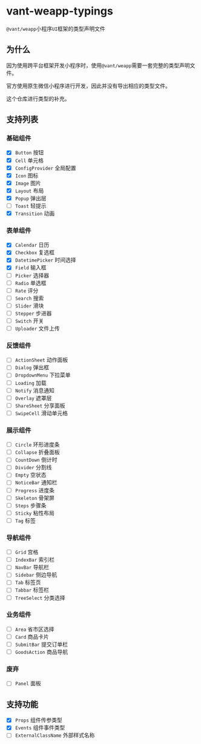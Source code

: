 # vant-weapp-typings

`@vant/weapp`小程序`UI`框架的类型声明文件

## 为什么

因为使用跨平台框架开发小程序时，使用`@vant/weapp`需要一套完整的类型声明文件。

官方使用原生微信小程序进行开发，因此并没有导出相应的类型文件。

这个仓库进行类型的补充。

## 支持列表

### 基础组件

- [x] `Button` 按钮
- [x] `Cell` 单元格
- [x] `ConfigProvider` 全局配置
- [x] `Icon` 图标
- [x] `Image` 图片
- [x] `Layout` 布局
- [x] `Popup` 弹出层
- [ ] `Toast` 轻提示
- [x] `Transition` 动画

### 表单组件

- [x] `Calendar` 日历
- [x] `Checkbox` 复选框
- [x] `DatetimePicker` 时间选择
- [x] `Field` 输入框
- [ ] `Picker` 选择器
- [ ] `Radio` 单选框
- [ ] `Rate` 评分
- [ ] `Search` 搜索
- [ ] `Slider` 滑块
- [ ] `Stepper` 步进器
- [ ] `Switch` 开关
- [ ] `Uploader` 文件上传

### 反馈组件

- [ ] `ActionSheet` 动作面板
- [ ] `Dialog` 弹出框
- [ ] `DropdownMenu` 下拉菜单
- [ ] `Loading` 加载
- [ ] `Notify` 消息通知
- [ ] `Overlay` 遮罩层
- [ ] `ShareSheet` 分享面板
- [ ] `SwipeCell` 滑动单元格

### 展示组件
- [ ] `Circle` 环形进度条
- [ ] `Collapse` 折叠面板
- [ ] `CountDown` 倒计时
- [ ] `Divider` 分割线
- [ ] `Empty` 空状态
- [ ] `NoticeBar` 通知栏
- [ ] `Progress` 进度条
- [ ] `Skeleton` 骨架屏
- [ ] `Steps` 步骤条
- [ ] `Sticky` 粘性布局
- [ ] `Tag` 标签

### 导航组件
- [ ] `Grid` 宫格
- [ ] `IndexBar` 索引栏
- [ ] `NavBar` 导航栏
- [ ] `Sidebar` 侧边导航
- [ ] `Tab` 标签页
- [ ] `Tabbar` 标签栏
- [ ] `TreeSelect` 分类选择

### 业务组件
- [ ] `Area` 省市区选择
- [ ] `Card` 商品卡片
- [ ] `SubmitBar` 提交订单栏
- [ ] `GoodsAction` 商品导航

### 废弃
- [ ] `Panel` 面板

## 支持功能

- [x] `Props` 组件传参类型
- [x] `Events` 组件事件类型
- [ ] `ExternalClassName` 外部样式名称